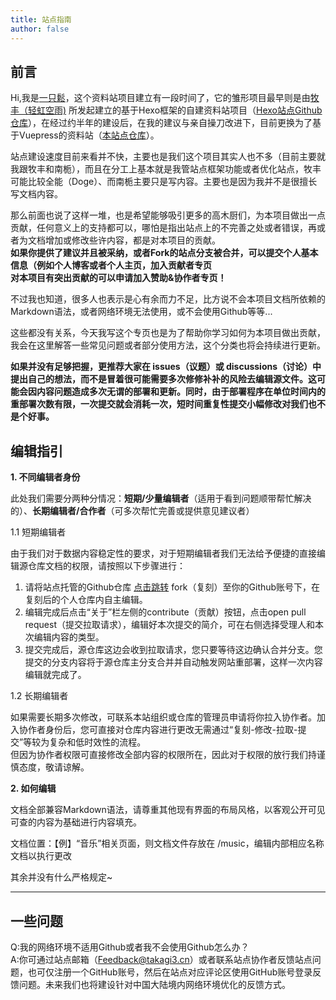 ```yaml
---
title: 站点指南
author: false
---
```

## 前言

Hi,我是[一只鬆](https://github.com/yzsong06)，这个资料站项目建立有一段时间了，它的雏形项目最早则是由[牧丰（轻虹空雨)](https://github.com/MuFeng086) 所发起建立的基于Hexo框架的自建资料站项目（[Hexo站点Github仓库](https://github.com/TakagisanArchiveRepos/Hexo-TakagiWiki)），在经过约半年的建设后，在我的建议与亲自操刀改进下，目前更换为了基于Vuepress的资料站（[本站点仓库](https://github.com/TakagisanArchiveRepos/Vuepress-TakagiWiki)）。

站点建设速度目前来看并不快，主要也是我们这个项目其实人也不多（目前主要就我跟牧丰和南栀），而且在分工上基本就是我管站点框架功能或者优化站点，牧丰可能比较全能（Doge）、而南栀主要只是写内容。主要也是因为我并不是很擅长写文档内容。

那么前面也说了这样一堆，也是希望能够吸引更多的高木厨们，为本项目做出一点贡献，任何意义上的支持都可以，哪怕是指出站点上的不完善之处或者错误，再或者为文档增加或修改些许内容，都是对本项目的贡献。  
**如果你提供了建议并且被采纳，或者Fork的站点分支被合并，可以提交个人基本信息（例如个人博客或者个人主页，加入贡献者专页**  
**对本项目有突出贡献的可以申请加入赞助&协作者专页！**

不过我也知道，很多人也表示是心有余而力不足，比方说不会本项目文档所依赖的Markdown语法，或者网络环境无法使用，或不会使用Github等等...

这些都没有关系，今天我写这个专页也是为了帮助你学习如何为本项目做出贡献，我会在这里解答一些常见问题或者部分使用方法，这个分类也将会持续进行更新。

**如果并没有足够把握，更推荐大家在 issues（议题）或 discussions（讨论）中提出自己的想法，而不是冒着很可能需要多次修修补补的风险去编辑源文件。这可能会因内容问题造成多次无谓的部署和更新。同时，由于部署程序在单位时间内的重部署次数有限，一次提交就会消耗一次，短时间重复性提交小幅修改对我们也不是个好事。**

## 编辑指引

**1. 不同编辑者身份**

此处我们需要分两种分情况：**短期/少量编辑者**（适用于看到问题顺带帮忙解决的）、**长期编辑者/合作者**（可多次帮忙完善或提供意见建议者）

1.1 短期编辑者

由于我们对于数据内容稳定性的要求，对于短期编辑者我们无法给予便捷的直接编辑源仓库文档的权限，请按照以下步骤进行：

1. 请将站点托管的Github仓库 [点击跳转](https://github.com/TakagisanArchiveRepos/VuePress-TakagiWiki) fork（复刻）至你的Github账号下，在复刻后的个人仓库内自主编辑。
2. 编辑完成后点击“关于”栏左侧的contribute（贡献）按钮，点击open pull request（提交拉取请求），编辑好本次提交的简介，可在右侧选择受理人和本次编辑内容的类型。
3. 提交完成后，源仓库这边会收到拉取请求，您只要等待这边确认合并分支。您提交的分支内容将于源仓库主分支合并并自动触发网站重部署，这样一次内容编辑就完成了。

1.2 长期编辑者

如果需要长期多次修改，可联系本站组织或仓库的管理员申请将你拉入协作者。加入协作者身份后，您可直接对仓库内容进行更改无需通过“复刻-修改-拉取-提交”等较为复杂和低时效性的流程。<br/>
但因为协作者权限可直接修改全部内容的权限所在，因此对于权限的放行我们持谨慎态度，敬请谅解。

**2. 如何编辑**

文档全部兼容Markdown语法，请尊重其他现有界面的布局风格，以客观公开可见可查的内容为基础进行内容填充。

文档位置：【例】“音乐”相关页面，则文档文件存放在 /music，编辑内部相应名称文档以执行更改

其余并没有什么严格规定~

------
## 一些问题

Q:我的网络环境不适用Github或者我不会使用Github怎么办？  
A:你可通过站点邮箱（Feedback@takagi3.cn）或者联系站点协作者反馈站点问题，也可仅注册一个GitHub账号，然后在站点对应评论区使用GitHub账号登录反馈问题。未来我们也将建设针对中国大陆境内网络环境优化的反馈方式。

